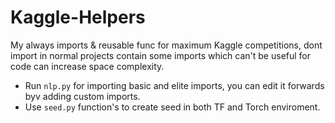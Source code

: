 # Kaggle-Helpers
My always imports & reusable func for maximum Kaggle competitions, dont import in normal projects contain some imports which can't be useful for code can increase space complexity.

* Run `nlp.py` for importing basic and elite imports, you can edit it forwards byv adding custom imports.
* Use `seed.py` function's to create seed in both TF and  Torch enviroment.
